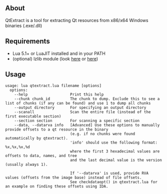 ## About
QtExtract is a tool for extracting Qt resources from x86/x64 Windows binaries (.exe/.dll)

## Requirements
- Lua 5.1+ or LuaJIT installed and in your PATH
- (optional) lzlib module (look [here](https://github.com/LuaDist/lzlib) or [here](https://luarocks.org/modules/hisham/lzlib))

## Usage

```
usage: lua qtextract.lua filename [options]
  options:
    --help                   Print this help
    --chunk chunk_id         The chunk to dump. Exclude this to see a list of chunks (if any can be found) and use 1 to dump all chunks
    --output directory       For specifying an output directory
    --scanall                Scan the entire file (instead of the first executable section)
    --section section        For scanning a specific section
    --data, --datarva info   [Advanced] Use these options to manually provide offsets to a qt resource in the binary
                             (e.g. if no chunks were found automatically by qtextract).
                             'info' should use the following format: %x,%x,%x,%d
                             where the first 3 hexadecimal values are offsets to data, names, and tree
                             and the last decimal value is the version (usually always 1).

                             If '--datarva' is used, provide RVA values (offsets from the image base) instead of file offsets.
                             See checkdataopt() in qtextract.lua for an example on finding these offsets using IDA.
```
